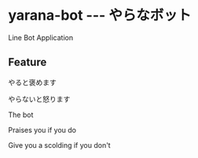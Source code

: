 # yarana-bot --- やらなボット

Line Bot Application

## Feature

やると褒めます

やらないと怒ります

The bot

Praises you if you do

Give you a scolding if you don't
